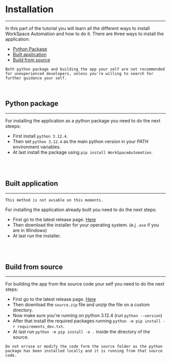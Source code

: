 # Installation
---
In this part of the tutorial you will learn all the different ways to install WorkSpace Automation and how to do it. There are three ways to install the application:
- [Python Package](#python-package)
- [Built application](#built-application)
- [Build from source](#build-from-source)

```{note}
Both python package and building the app your self are not recommended for unexperienced developers, unless you're willing to search for further guidance your self.
```
<br>

## Python package
---
For installing the application as a python package you need to do the next steeps:
- First install `python 3.12.4`.
- Then set `python 3.12.4` as the main python version in your PATH environment variables.
- At last install the package using `pip install WorkSpaceAutomation`.
<br>
<br>

## Built application
---
```{warning}
This method is not aviable on this moments.
```
For installing the application already built you need to do the next steps:
- First go to the latest release page. [Here](https://github.com/Dtar380/WorkspaceAutomation/releases/latest)
- Then download the installer for your operating system. (e.j `.exe` if you are in Windows)
- At last run the installer.
<br>
<br>

## Build from source
---
For building the app from the source code your self you need to do the next steps:
- First go to the latest release page. [Here](https://github.com/Dtar380/WorkspaceAutomation/releases/latest)
- Then download the `source.zip` file and unzip the file on a custom directory.
- Now make sure you're running on python 3.12.4 (run `python --version`)
- After that install the required packages running `python -m pip install -r requirements_dev.txt`.
- At last run `python -m pip install -e .` inside the directory of the source.

```{warning}
Do not errase or modify the code form the source folder as the python package has been installed locally and it is running from that source code.
```
